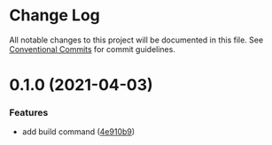 # Change Log

All notable changes to this project will be documented in this file.
See [Conventional Commits](https://conventionalcommits.org) for commit guidelines.

# 0.1.0 (2021-04-03)


### Features

* add build command ([4e910b9](https://github.com/adbayb/quickbundle/commit/4e910b9aa531e78795e50f47693e5c36518e5056))
